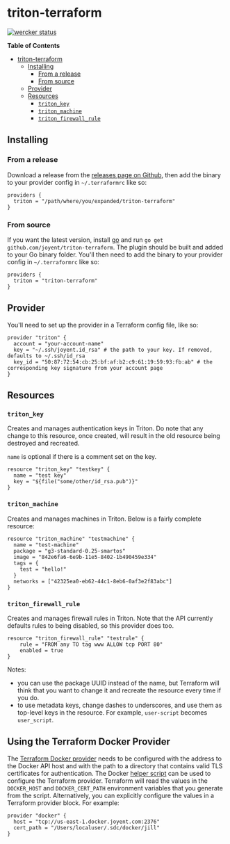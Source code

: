 # triton-terraform

[![wercker status](https://app.wercker.com/status/ceee1ebf9da101850ac92639e6e0711d/m "wercker status")](https://app.wercker.com/project/bykey/ceee1ebf9da101850ac92639e6e0711d)

<!-- markdown-toc start - Don't edit this section. Run M-x markdown-toc-generate-toc again -->
**Table of Contents**

- [triton-terraform](#triton-terraform)
    - [Installing](#installing)
        - [From a release](#from-a-release)
        - [From source](#from-source)
    - [Provider](#provider)
    - [Resources](#resources)
        - [`triton_key`](#tritonkey)
        - [`triton_machine`](#tritonmachine)
        - [`triton_firewall_rule`](#tritonfirewallrule)

<!-- markdown-toc end -->

## Installing

### From a release

Download a release from the
[releases page on Github](https://github.com/joyent/triton-terraform/releases),
then add the binary to your provider config in `~/.terraformrc` like so:

```hcl
providers {
  triton = "/path/where/you/expanded/triton-terraform"
}
```

### From source

If you want the latest version, install [go](https://golang.org/) and run `go
get github.com/joyent/triton-terraform`. The plugin should be built and added to
your Go binary folder. You'll then need to add the binary to your provider
config in `~/.terraformrc` like so:

```hcl
providers {
  triton = "triton-terraform"
}
```

## Provider

You'll need to set up the provider in a Terraform config file, like so:

```hcl
provider "triton" {
  account = "your-account-name"
  key = "~/.ssh/joyent.id_rsa" # the path to your key. If removed, defaults to ~/.ssh/id_rsa
  key_id = "50:87:72:54:cb:25:bf:af:b2:c9:61:19:59:93:fb:ab" # the corresponding key signature from your account page
}
```

## Resources

### `triton_key`

Creates and manages authentication keys in Triton. Do note that any change to
this resource, once created, will result in the old resource being destroyed and
recreated.

`name` is optional if there is a comment set on the key.

```hcl
resource "triton_key" "testkey" {
  name = "test key"
  key = "${file("some/other/id_rsa.pub")}"
}
```

### `triton_machine`

Creates and manages machines in Triton. Below is a fairly complete resource:

```hcl
resource "triton_machine" "testmachine" {
  name = "test-machine"
  package = "g3-standard-0.25-smartos"
  image = "842e6fa6-6e9b-11e5-8402-1b490459e334"
  tags = {
    test = "hello!"
  }
  networks = ["42325ea0-eb62-44c1-8eb6-0af3e2f83abc"]
}
```

### `triton_firewall_rule`

Creates and manages firewall rules in Triton. Note that the API currently
defaults rules to being disabled, so this provider does too.

```hcl
resource "triton_firewall_rule" "testrule" {
    rule = "FROM any TO tag www ALLOW tcp PORT 80"
    enabled = true
}
```

Notes:

- you can use the package UUID instead of the name, but Terraform will think
  that you want to change it and recreate the resource every time if you do.
- to use metadata keys, change dashes to underscores, and use them as top-level
  keys in the resource. For example, `user-script` becomes `user_script`.

## Using the Terraform Docker Provider

The [Terraform Docker provider](https://terraform.io/docs/providers/docker/index.html) needs to be configured with the address to the Docker API host and with the path to a directory that contains valid TLS certificates for authentication. The Docker [helper script](https://github.com/joyent/sdc-docker/tree/master/docs/api#the-helper-script) can be used to configure the Terraform provider. Terraform will read the values in the `DOCKER_HOST` and `DOCKER_CERT_PATH` environment variables that you generate from the script. Alternatively, you can explicitly configure the values in a Terraform provider block. For example:

```
provider "docker" {
  host = "tcp://us-east-1.docker.joyent.com:2376"
  cert_path = "/Users/localuser/.sdc/docker/jill"
}
```
